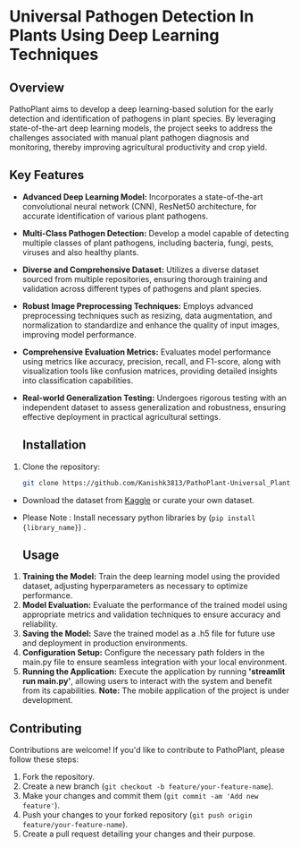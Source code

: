 # Universal Pathogen Detection In Plants Using Deep Learning Techniques


## Overview
PathoPlant aims to develop a deep learning-based solution for the early detection and identification of pathogens in plant species. By leveraging state-of-the-art deep learning models, the project seeks to address the challenges associated with manual plant pathogen diagnosis and monitoring, thereby improving agricultural productivity and crop yield.

## Key Features
- **Advanced Deep Learning Model:** Incorporates a state-of-the-art convolutional neural network (CNN), ResNet50 architecture, for accurate identification of various plant pathogens.
- **Multi-Class Pathogen Detection:** Develop a model capable of detecting multiple classes of plant pathogens, including bacteria, fungi, pests, viruses and also healthy plants.
- **Diverse and Comprehensive Dataset:** Utilizes a diverse dataset sourced from multiple repositories, ensuring thorough training and validation across different types of pathogens and plant species.
- **Robust Image Preprocessing Techniques:** Employs advanced preprocessing techniques such as resizing, data augmentation, and normalization to standardize and enhance the quality of input images, improving model performance.
- **Comprehensive Evaluation Metrics:** Evaluates model performance using metrics like accuracy, precision, recall, and F1-score, along with visualization tools like confusion matrices, providing detailed insights into classification capabilities.
- **Real-world Generalization Testing:** Undergoes rigorous testing with an independent dataset to assess generalization and robustness, ensuring effective deployment in practical agricultural settings.

  ## Installation

1. Clone the repository:
   ```bash
   git clone https://github.com/Kanishk3813/PathoPlant-Universal_Plant_Pathogen_Detection.git
- Download the dataset from [Kaggle](https://www.kaggle.com/datasets/kanishk3813/pathogen-dataset) or curate your own dataset.
- Please Note : Install necessary python libraries by (`pip install {library_name}`) .

  ## Usage

1. **Training the Model:** Train the deep learning model using the provided dataset, adjusting hyperparameters as necessary to optimize performance.
2. **Model Evaluation:** Evaluate the performance of the trained model using appropriate metrics and validation techniques to ensure accuracy and reliability.
3. **Saving the Model:** Save the trained model as a .h5 file for future use and deployment in production environments.
4. **Configuration Setup:** Configure the necessary path folders in the main.py file to ensure seamless integration with your local environment.
5. **Running the Application:** Execute the application by running **'streamlit run main.py'**, allowing users to interact with the system and benefit from its capabilities.
   **Note:** The mobile application of the project is under development.

## Contributing

Contributions are welcome! If you'd like to contribute to PathoPlant, please follow these steps:

1. Fork the repository.
2. Create a new branch (`git checkout -b feature/your-feature-name`).
3. Make your changes and commit them (`git commit -am 'Add new feature'`).
4. Push your changes to your forked repository (`git push origin feature/your-feature-name`).
5. Create a pull request detailing your changes and their purpose.
